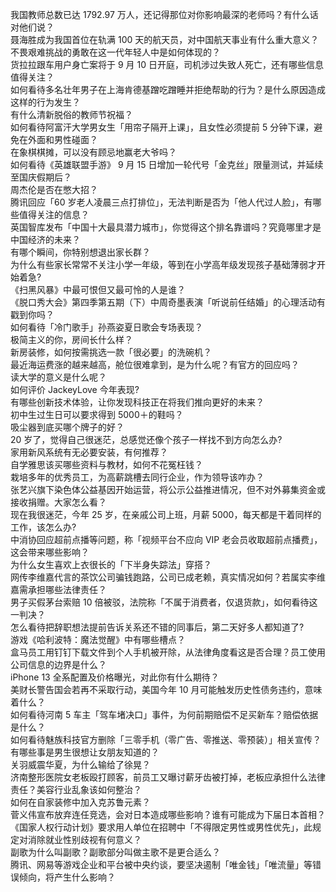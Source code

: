 我国教师总数已达 1792.97 万人，还记得那位对你影响最深的老师吗？有什么话对他们说？  
聂海胜成为我国首位在轨满 100 天的航天员，对中国航天事业有什么重大意义？  
不畏艰难挑战的勇敢在这一代年轻人中是如何体现的？  
货拉拉跟车用户身亡案将于 9 月 10 日开庭，司机涉过失致人死亡，还有哪些信息值得关注？  
如何看待多名壮年男子在上海肯德基蹭吃蹭睡并拒绝帮助的行为？是什么原因造成这样的行为发生？  
有什么清新脱俗的教师节祝福？  
如何看待阿富汗大学男女生「用帘子隔开上课」，且女性必须提前 5 分钟下课，避免在外面和男性碰面？  
在象棋棋摊，可以没有顾忌地赢老大爷吗？  
如何看待《英雄联盟手游》 9 月 15 日增加一轮代号「金克丝」限量测试，并延续至国庆假期后？  
周杰伦是否在憋大招？  
腾讯回应「60 岁老人凌晨三点打排位」，无法判断是否为「他人代过人脸」，有哪些值得关注的信息？  
英国智库发布「中国十大最具潜力城市」，你觉得这个排名靠谱吗？究竟哪里才是中国经济的未来？  
有哪个瞬间，你特别想退出家长群？  
为什么有些家长常常不关注小学一年级，等到在小学高年级发现孩子基础薄弱才开始着急?  
《扫黑风暴》中最可恨但又最可怜的人是谁？  
《脱口秀大会》第四季第五期（下）中周奇墨表演「听说前任结婚」的心理活动有戳到你吗？  
如何看待「冷门歌手」孙燕姿夏日歌会专场表现？  
极简主义的你，房间长什么样？  
新房装修，如何按需挑选一款「很必要」的洗碗机？  
最近海运费涨的越来越高，舱位很难拿到，是为什么呢？有官方的回应吗？  
读大学的意义是什么呢？  
如何评价 JackeyLove 今年表现?  
有哪些创新技术体验，让你发现科技正在将我们推向更好的未来？  
初中生过生日可以要求得到 5000＋的鞋吗？  
吸尘器到底买哪个牌子的好？  
20 岁了，觉得自己很迷茫，总感觉还像个孩子一样找不到方向怎么办?  
家用新风系统有无必要安装，有何推荐？  
自学雅思该买哪些资料与教材，如何不花冤枉钱？  
栽培多年的优秀员工，为高薪跳槽去同行企业，作为领导该咋办？  
张艺兴旗下染色体公益基因开始运营，将公示公益推进情况，但不对外募集资金或接收捐赠。大家怎么看？  
现在我很迷茫，今年 25 岁，在亲戚公司上班，月薪 5000，每天都是干着同样的工作，该怎么办?  
中消协回应超前点播等问题，称「视频平台不应向 VIP 老会员收取超前点播费」，这会带来哪些影响？  
为什么女生喜欢上衣很长的「下半身失踪法」穿搭？  
网传李维嘉代言的茶饮公司骗钱跑路，公司已成老赖，真实情况如何？若属实李维嘉需承担哪些法律责任？  
男子买假茅台索赔 10 倍被驳，法院称「不属于消费者，仅退货款」，如何看待这一判决？  
怎么看待把辞职想法提前告诉关系还不错的同事后，第二天好多人都知道了?  
游戏《哈利波特：魔法觉醒》中有哪些槽点？  
盒马员工用钉钉下载文件到个人手机被开除，从法律角度看这是否合理？员工使用公司信息的边界是什么？  
iPhone 13 全系配置及价格曝光，对此你有什么期待？  
美财长警告国会若再不采取行动，美国今年 10 月可能触发历史性债务违约，意味着什么？  
如何看待河南 5 车主「驾车堵决口」事件，为何前期赔偿不足买新车？赔偿依据是什么？  
如何看待魅族科技官方删除「三零手机（零广告、零推送、零预装）」相关宣传？  
有哪些事是男生很想让女朋友知道的？  
关羽威震华夏，为什么输给了徐晃？  
济南整形医院女老板殴打顾客，前员工又曝讨薪牙齿被打掉，老板应承担什么法律责任？美容行业乱象该如何整治？  
如何在自家装修中加入克苏鲁元素？  
菅义伟宣布放弃连任竞选，会对日本造成哪些影响？谁有可能成为下届日本首相？  
《国家人权行动计划》要求用人单位在招聘中「不得限定男性或男性优先」，此规定对消除就业性别歧视有何意义？  
副歌为什么叫副歌？副歌部分叫做主歌不是更合适么？  
腾讯、网易等游戏企业和平台被中央约谈，要坚决遏制「唯金钱」「唯流量」等错误倾向，将产生什么影响？  
